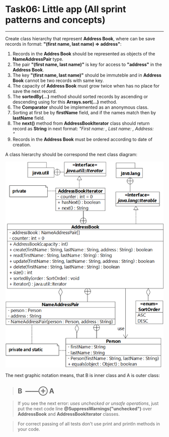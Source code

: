 # Task06: Little app (All sprint patterns and concepts)

---
Create class hierarchy that represent **Address Book**, where can be save records in format: **"(first name, last name) => address"**:

1. Records in the **Addres Book** should be represented as objects of the **NameAddressPair** type.
2. The pair **"(first name, last name)"** is key for access to **"address"** in the **Address Book**.
3. The key **"(first name, last name)"** should be immuteble and in **Address Book** cannot be two records with same key.
4. The capacity of **Address Book** must grow twice when has no place for save the next record.
5. The **sortedBy(...)** method should sorted records by ascending or descending using for this **Arrays.sort(...)** method.
6. The **Comparator** should be implemented as an anonymous class.
7. Sorting at first be by **firstName** field, and if the names match then by **lastName** field.
8. The **next()** method from **AddressBookIterator** class should return record as **String** in next format:
   _"First name: <first name>, Last name: <last name>, Address: <address>"_
9. Records in the **Address Book** must be ordered according to date of creation.

A class hierarchy should be correspond the next class diagram:

![image](https://github.com/KorbutViacheslav/pre-marathone-training/blob/main/pre-marathone-training/sprint03/screenshots-tasks-s3/task06sprint03.png?raw=true)

The next graphic notation means, that B is inner class and A is outer class:
> ## B &nbsp;&mdash;&mdash;⊕ A

> If you see the next error: _uses unchecked or unsafe operations_, just put the next code line **@SuppressWarnings("unchecked")** over **AddressBook** and **AddressBookIterator** classes.

> For correct passing of all tests don't use print and println methods in your code.



